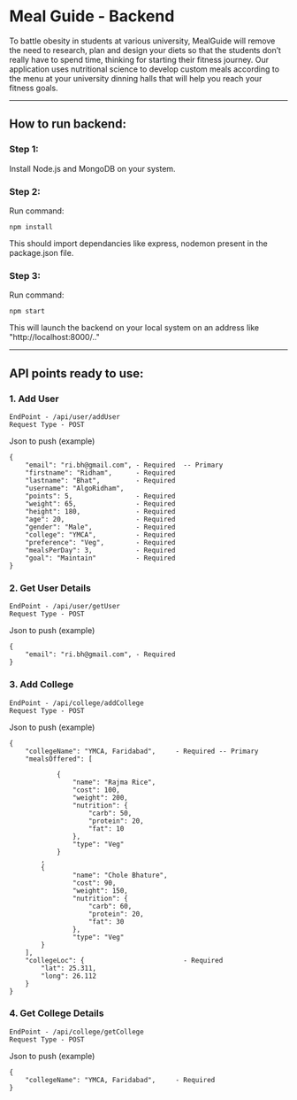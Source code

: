 # Meal Guide - Backend

To battle obesity in students at various university, MealGuide will remove the need to research, plan and design your diets so that the students don’t really have to spend time, thinking for starting their fitness journey. Our application uses nutritional science to develop custom meals according to the menu at your university dinning halls that will help you reach your fitness goals.

---

## How to run backend:

### Step 1: 
Install Node.js and MongoDB on your system.

### Step 2:
Run command:
```
npm install
```
This should import dependancies like express, nodemon present in the package.json file.

### Step 3:
Run command:
```
npm start
```
This will launch the backend on your local system on an address like "http://localhost:8000/.."

----

## API points ready to use:

### 1. Add User
~~~
EndPoint - /api/user/addUser
Request Type - POST
~~~

Json to push (example)

~~~
{
    "email": "ri.bh@gmail.com", - Required  -- Primary
    "firstname": "Ridham",      - Required
    "lastname": "Bhat",         - Required
    "username": "AlgoRidham",   
    "points": 5,                - Required
    "weight": 65,               - Required
    "height": 180,              - Required
    "age": 20,                  - Required
    "gender": "Male",           - Required
    "college": "YMCA",          - Required
    "preference": "Veg",        - Required
    "mealsPerDay": 3,           - Required
    "goal": "Maintain"          - Required
}
~~~

### 2. Get User Details
~~~
EndPoint - /api/user/getUser
Request Type - POST
~~~

Json to push (example)

~~~
{
    "email": "ri.bh@gmail.com", - Required
}
~~~

### 3. Add College
~~~
EndPoint - /api/college/addCollege
Request Type - POST
~~~

Json to push (example)

~~~
{
    "collegeName": "YMCA, Faridabad",     - Required -- Primary
    "mealsOffered": [
        
            { 
                "name": "Rajma Rice",
                "cost": 100,
                "weight": 200,
                "nutrition": {
                    "carb": 50,
                    "protein": 20,
                    "fat": 10
                },
                "type": "Veg"
            }
        ,
        {
                "name": "Chole Bhature",
                "cost": 90,
                "weight": 150,
                "nutrition": {
                    "carb": 60,
                    "protein": 20,
                    "fat": 30
                },
                "type": "Veg"
        }
    ],
    "collegeLoc": {                         - Required    
        "lat": 25.311,
        "long": 26.112
    }
}

~~~

### 4. Get College Details
~~~
EndPoint - /api/college/getCollege
Request Type - POST
~~~

Json to push (example)

~~~
{
    "collegeName": "YMCA, Faridabad",     - Required
}
~~~